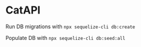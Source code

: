# CatAPI

Run DB migrations with `npx sequelize-cli db:create`

Populate DB with `npx sequelize-cli db:seed:all`
